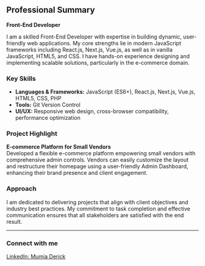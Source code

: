 ## Professional Summary

**Front-End Developer**

I am a skilled Front-End Developer with expertise in building dynamic, user-friendly web applications. My core strengths lie in modern JavaScript frameworks including React.js, Next.js, Vue.js, as well as in vanilla JavaScript, HTML5, and CSS. I have hands-on experience designing and implementing scalable solutions, particularly in the e-commerce domain.

### Key Skills
- **Languages & Frameworks:** JavaScript (ES6+), React.js, Next.js, Vue.js, HTML5, CSS, PHP
- **Tools:** Git Version Control
- **UI/UX:** Responsive web design, cross-browser compatibility, performance optimization

### Project Highlight

**E-commerce Platform for Small Vendors**  
Developed a flexible e-commerce platform empowering small vendors with comprehensive admin controls. Vendors can easily customize the layout and restructure their homepage using a user-friendly Admin Dashboard, enhancing their brand presence and client engagement.

### Approach

I am dedicated to delivering projects that align with client objectives and industry best practices. My commitment to task completion and effective communication ensures that all stakeholders are satisfied with the end result.

---

### Connect with me

[LinkedIn: Mumia Derick](https://www.linkedin.com/in/mumia-derick/)
